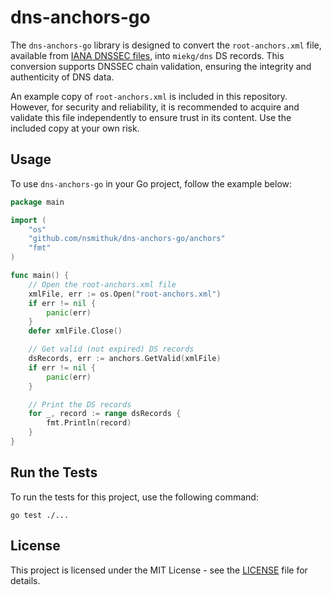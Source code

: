 # dns-anchors-go

The `dns-anchors-go` library is designed to convert the `root-anchors.xml` file, available from [IANA DNSSEC files](https://www.iana.org/dnssec/files), into `miekg/dns` DS records. This conversion supports DNSSEC chain validation, ensuring the integrity and authenticity of DNS data.

An example copy of `root-anchors.xml` is included in this repository. However, for security and reliability, it is recommended to acquire and validate this file independently to ensure trust in its content. Use the included copy at your own risk.

## Usage

To use `dns-anchors-go` in your Go project, follow the example below:
```go
package main

import (
	"os"
	"github.com/nsmithuk/dns-anchors-go/anchors"
	"fmt"
)

func main() {
	// Open the root-anchors.xml file
	xmlFile, err := os.Open("root-anchors.xml")
	if err != nil {
		panic(err)
	}
	defer xmlFile.Close()

	// Get valid (not expired) DS records
	dsRecords, err := anchors.GetValid(xmlFile)
	if err != nil {
		panic(err)
	}

	// Print the DS records
	for _, record := range dsRecords {
		fmt.Println(record)
	}
}
```

## Run the Tests

To run the tests for this project, use the following command:
```shell
go test ./...
```

## License

This project is licensed under the MIT License - see the [LICENSE](LICENSE) file for details.
